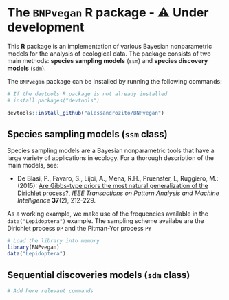 # The `BNPvegan` R package - :warning: Under development

This **R** package is an implementation of various Bayesian nonparametric models for the analysis of ecological data. The package consists of two main methods: **species sampling models** (`ssm`) and  **species discovery models** (`sdm`).

The `BNPvegan` package can be installed by running the following commands:

```r 
# If the devtools R package is not already installed
# install.packages("devtools")

devtools::install_github("alessandrozito/BNPvegan")
```


## Species sampling models (`ssm` class)

Species sampling models are a Bayesian nonparametric tools that have a large variety of applications in ecology. For a thorough description of the main models, see:

* De Blasi, P., Favaro, S., Lijoi, A., Mena, R.H., Pruenster, I., Ruggiero, M.: (2015): [Are Gibbs-type priors the most natural generalization of the Dirichlet process?](https://arxiv.org/abs/1503.00163), *IEEE Transactions on Pattern Analysis and Machine Intelligence* **37**(2), 212-229.


As a working example, we make use of the frequencies available in the `data("Lepidoptera")` example. The sampling scheme availabe are the Dirichlet process `DP` and the Pitman-Yor process `PY`

```r 
# Load the library into memory
library(BNPvegan)
data("Lepidoptera")
```

## Sequential discoveries models (`sdm` class) 


```r 
# Add here relevant commands
```
